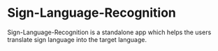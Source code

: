 # Sign-Language-Recognition
Sign-Language-Recognition is a standalone app which helps the users translate sign language into the target language.
